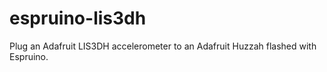 # espruino-lis3dh
Plug an Adafruit LIS3DH accelerometer to an Adafruit Huzzah flashed with Espruino.
